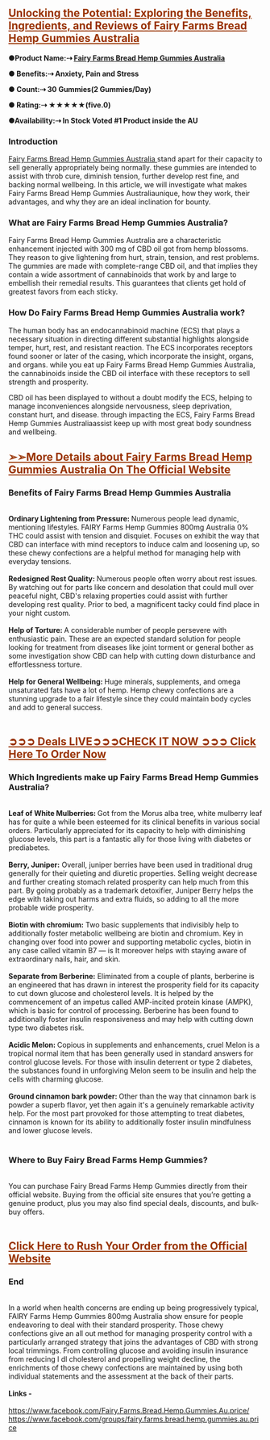 <h2><span style="color: #993300;"><a style="color: #993300;" href="https://sales24hour.com/sale-fairy-farms"><strong>Unlocking the Potential: Exploring the Benefits, Ingredients, and Reviews of&nbsp;Fairy Farms Bread Hemp Gummies Australia</strong></a></span></h2>
<p><strong>●Product Name:⇢&nbsp;<a href="https://sales24hour.com/sale-fairy-farms">Fairy Farms Bread Hemp Gummies Australia</a></strong></p>
<p><strong>● Benefits:⇢ Anxiety, Pain and Stress</strong></p>
<p><strong>● Count:⇢ 30 Gummies(2 Gummies/Day)</strong></p>
<p><strong>● Rating:⇢ ★★★★★(five.0)</strong></p>
<p><strong>●Availability:⇢ In Stock Voted #1 Product inside the AU</strong></p>
<h3><strong>Introduction</strong></h3>
<p><a href="https://sales24hour.com/sale-fairy-farms">Fairy Farms Bread Hemp Gummies Australia&nbsp;</a>stand apart for their capacity to sell generally appropriately being normally. these gummies are intended to assist with throb cure, diminish tension, further develop rest fine, and backing normal wellbeing. In this article, we will investigate what makes Fairy Farms Bread Hemp Gummies Australiaunique, how they work, their advantages, and why they are an ideal inclination for bounty.</p>
<h3><strong>What are Fairy Farms Bread Hemp Gummies Australia?</strong></h3>
<p>Fairy Farms Bread Hemp Gummies Australia are a characteristic enhancement injected with 300 mg of CBD oil got from hemp blossoms. They reason to give lightening from hurt, strain, tension, and rest problems. The gummies are made with complete-range CBD oil, and that implies they contain a wide assortment of cannabinoids that work by and large to embellish their remedial results. This guarantees that clients get hold of greatest favors from each sticky.</p>
<h3><strong>How Do Fairy Farms Bread Hemp Gummies Australia work?</strong></h3>
<p>The human body has an endocannabinoid machine (ECS) that plays a necessary situation in directing different substantial highlights alongside temper, hurt, rest, and resistant reaction. The ECS incorporates receptors found sooner or later of the casing, which incorporate the insight, organs, and organs. while you eat up Fairy Farms Bread Hemp Gummies Australia, the cannabinoids inside the CBD oil interface with these receptors to sell strength and prosperity.</p>
<p>CBD oil has been displayed to without a doubt modify the ECS, helping to manage inconveniences alongside nervousness, sleep deprivation, constant hurt, and disease. through impacting the ECS, Fairy Farms Bread Hemp Gummies Australiaassist keep up with most great body soundness and wellbeing.</p>
<h2><span style="color: #993300;"><strong><a style="color: #993300;" href="https://sales24hour.com/sale-fairy-farms">➢➢More Details about&nbsp;<span data-sheets-root="1">Fairy Farms Bread Hemp Gummies Australia</span>&nbsp;On The Official Website</a></strong></span></h2>
<h3><strong>Benefits of Fairy Farms Bread Hemp Gummies Australia</strong></h3>
<div>&nbsp;</div>
<div>
<div><strong>Ordinary Lightening from Pressure:&nbsp;</strong>Numerous people lead dynamic, mentioning lifestyles. FAIRY Farms Hemp Gummies 800mg Australia 0% THC could assist with tension and disquiet. Focuses on exhibit the way that CBD can interface with mind receptors to induce calm and loosening up, so these chewy confections are a helpful method for managing help with everyday tensions.</div>
<div><strong>&nbsp;</strong></div>
<div><strong>Redesigned Rest Quality:&nbsp;</strong>Numerous people often worry about rest issues. By watching out for parts like concern and desolation that could mull over peaceful night, CBD's relaxing properties could assist with further developing rest quality. Prior to bed, a magnificent tacky could find place in your night custom.</div>
<div>&nbsp;</div>
<div><strong>Help of Torture:&nbsp;</strong>A considerable number of people persevere with enthusiastic pain. These are an expected standard solution for people looking for treatment from diseases like joint torment or general bother as some investigation show CBD can help with cutting down disturbance and effortlessness torture.</div>
<div>&nbsp;</div>
<div><strong>Help for General Wellbeing:&nbsp;</strong>Huge minerals, supplements, and omega unsaturated fats have a lot of hemp. Hemp chewy confections are a stunning upgrade to a fair lifestyle since they could maintain body cycles and add to general success.</div>
</div>
<div>&nbsp;</div>
<div>
<h2><span style="color: #993300;"><a style="color: #993300;" href="https://sales24hour.com/sale-fairy-farms"><strong>➲➲➲ Deals LIVE➲➲➲CHECK IT NOW ➲➲➲ Click Here To Order Now</strong></a></span></h2>
</div>
<h3><strong>Which Ingredients make up Fairy Farms Bread Hemp Gummies Australia?</strong></h3>
<div>&nbsp;</div>
<div>
<div><strong>Leaf of White Mulberries:&nbsp;</strong>Got from the Morus alba tree, white mulberry leaf has for quite a while been esteemed for its clinical benefits in various social orders. Particularly appreciated for its capacity to help with diminishing glucose levels, this part is a fantastic ally for those living with diabetes or prediabetes.</div>
<div>&nbsp;</div>
<div><strong>Berry, Juniper:</strong>&nbsp;Overall, juniper berries have been used in traditional drug generally for their quieting and diuretic properties. Selling weight decrease and further creating stomach related prosperity can help much from this part. By going probably as a trademark detoxifier, Juniper Berry helps the edge with taking out harms and extra fluids, so adding to all the more probable wide prosperity.</div>
<div><strong>&nbsp;</strong></div>
<div><strong>Biotin with chromium:</strong>&nbsp;Two basic supplements that indivisibly help to additionally foster metabolic wellbeing are biotin and chromium. Key in changing over food into power and supporting metabolic cycles, biotin in any case called vitamin B7 &mdash; is It moreover helps with staying aware of extraordinary nails, hair, and skin.</div>
<div><strong>&nbsp;</strong></div>
<div><strong>Separate from Berberine:</strong>&nbsp;Eliminated from a couple of plants, berberine is an engineered that has drawn in interest the prosperity field for its capacity to cut down glucose and cholesterol levels. It is helped by the commencement of an impetus called AMP-incited protein kinase (AMPK), which is basic for control of processing. Berberine has been found to additionally foster insulin responsiveness and may help with cutting down type two diabetes risk.</div>
<div>&nbsp;</div>
<div><strong>Acidic Melon:&nbsp;</strong>Copious in supplements and enhancements, cruel Melon is a tropical normal item that has been generally used in standard answers for control glucose levels. For those with insulin deterrent or type 2 diabetes, the substances found in unforgiving Melon seem to be insulin and help the cells with charming glucose.</div>
<div><strong>&nbsp;</strong></div>
<div><strong>Ground cinnamon bark powder:&nbsp;</strong>Other than the way that cinnamon bark is powder a superb flavor, yet then again it's a genuinely remarkable activity help. For the most part provoked for those attempting to treat diabetes, cinnamon is known for its ability to additionally foster insulin mindfulness and lower glucose levels.</div>
</div>
<div>&nbsp;</div>
<div>
<h3><strong>Where to Buy Fairy Bread Farms Hemp Gummies?</strong></h3>
<div><strong>&nbsp;</strong></div>
<div>You can purchase Fairy Bread Farms Hemp Gummies directly from their official website. Buying from the official site ensures that you&rsquo;re getting a genuine product, plus you may also find special deals, discounts, and bulk-buy offers.</div>
</div>
<div>&nbsp;</div>
<div>
<h2><span style="color: #993300;"><a style="color: #993300;" href="https://sales24hour.com/sale-fairy-farms"><strong>Click Here to Rush Your Order from the Official Website</strong></a></span></h2>
</div>
<h3><strong>End</strong></h3>
<div><strong>&nbsp;</strong></div>
<div>In a world when health concerns are ending up being progressively typical, FAIRY Farms Hemp Gummies 800mg Australia show ensure for people endeavoring to deal with their standard prosperity. Those chewy confections give an all out method for managing prosperity control with a particularly arranged strategy that joins the advantages of CBD with strong local trimmings. From controlling glucose and avoiding insulin insurance from reducing l dl cholesterol and propelling weight decline, the enrichments of those chewy confections are maintained by using both individual statements and the assessment at the back of their parts.</div>
<div>&nbsp;</div>
<div><strong>Links -&nbsp;</strong></div>
<div>&nbsp;</div>
<div><a href="https://www.facebook.com/Fairy.Farms.Bread.Hemp.Gummies.Au.price/">https://www.facebook.com/Fairy.Farms.Bread.Hemp.Gummies.Au.price/</a>&nbsp;<br /><a href="https://www.facebook.com/groups/fairy.farms.bread.hemp.gummies.au.price">https://www.facebook.com/groups/fairy.farms.bread.hemp.gummies.au.price</a>&nbsp;</div>

